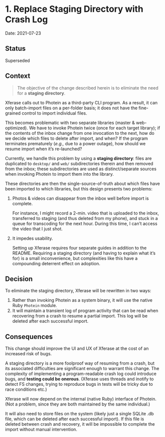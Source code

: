 # 1. Replace Staging Directory with Crash Log

Date: 2021-07-23

## Status

Superseded

## Context

> The objective of the change described herein
> is to eliminate the need for a **staging directory**.

Xferase calls out to Photein as a third-party CLI program.
As a result, it can only batch-import files on a per-folder basis;
it does not have the fine-grained control to import individual files.

This becomes problematic with two separate libraries (master & web-optimized).
We have to invoke Photein twice (once for each target library);
if the contents of the inbox change from one invocation to the next,
how do we decide which files to delete after import, and when?
If the program terminates prematurely (_e.g.,_ due to a power outage),
how should we resume import when it’s re-launched?

Currently, we handle this problem by using a **staging directory**:
files are duplicated to `desktop/` and `web/` subdirectories therein
and then removed from the inbox;
these subdirectories are used as distinct/separate sources
when invoking Photein to import them into the library.

These directories are then the single-source-of-truth
about which files have been imported to which libraries, but this design
presents two problems:

1. Photos & videos can disappear from the inbox well before import is complete.

   For instance, I might record a 2-min. video that is uploaded to the inbox,
   transferred to staging (and thus deleted from my phone),
   and stuck in a queue for transcoding for the next hour.
   During this time, I can’t access the video that I just shot.

2. It impedes usability.

   Setting up Xferase requires four separate guides in addition to the README.
   Requiring a staging directory (and having to explain what it’s for)
   is a small inconvenience,
   but complexities like this have a compounding deterrent effect on adoption.

## Decision

To eliminate the staging directory, Xferase will be rewritten in two ways:

1. Rather than invoking Photein as a system binary,
   it will use the native Ruby `Photein` module.
2. It will maintain a transient log of program activity
   that can be read when recovering from a crash
   to resume a partial import.
   This log will be deleted after each successful import.

## Consequences

This change should improve the UI and UX of Xferase
at the cost of an increased risk of bugs.

A staging directory is a more foolproof way of resuming from a crash,
but its associated difficulties are significant enough to warrant this change.
The complexity of implementing a program-readable crash log
could introduce bugs, and **testing could be onerous**.
(Xferase uses threads and inotify to detect FS changes,
trying to reproduce bugs in tests will be tricky due to race conditions etc.)

Xferase will now depend on the internal (native Ruby) interface of Photein.
(Not a problem, since they are both maintained by the same individual.)

It will also need to store files on the system
(likely just a single SQLite .db file,
which can be deleted after each successful import).
If this file is deleted between crash and recovery,
it will be impossible to complete the import without manual intervention.
